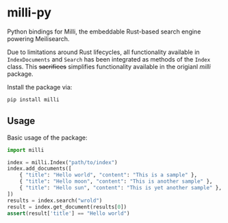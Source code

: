 # milli-py

Python bindings for Milli, the embeddable Rust-based search engine powering Meilisearch.

Due to limitations around Rust lifecycles, all functionality available in `IndexDocuments` and `Search` has been integrated as methods of the `Index` class. This ~~sacrifices~~ simplifies functionality available in the origianl *milli* package.

Install the package via:

```sh
pip install milli
```

## Usage

Basic usage of the package:

```py
import milli

index = milli.Index("path/to/index")
index.add_documents([
    { "title": "Hello world", "content": "This is a sample" },
    { "title": "Hello moon", "content": "This is another sample" },
    { "title": "Hello sun", "content": "This is yet another sample" },
])
results = index.search("wrold")
result = index.get_document(results[0])
assert(result['title'] == "Hello world")
```
